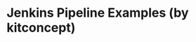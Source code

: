 Jenkins Pipeline Examples (by kitconcept)
===============================================================================


